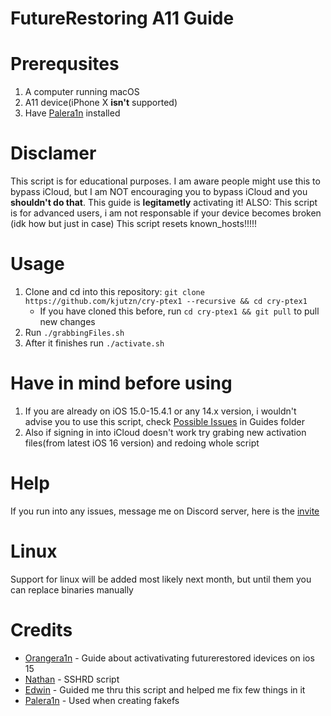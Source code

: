 # FutureRestoring A11 Guide

# Prerequsites
1. A computer running macOS
2. A11 device(iPhone X **isn't** supported)
3. Have [Palera1n](https://github.com/palera1n/palera1n) installed

# Disclamer
This script is for educational purposes. I am aware people might use this to bypass iCloud, but I am NOT encouraging you to bypass iCloud and you **shouldn't do that**. This guide is **legitametly** activating it!
ALSO: This script is for advanced users, i am not responsable if your device becomes broken (idk how but just in case)
This script resets known_hosts!!!!!

# Usage
1. Clone and cd into this repository: `git clone https://github.com/kjutzn/cry-ptex1 --recursive && cd cry-ptex1`
    - If you have cloned this before, run `cd cry-ptex1 && git pull` to pull new changes
2. Run `./grabbingFiles.sh `
3. After it finishes run `./activate.sh`

# Have in mind before using
1. If you are already on iOS 15.0-15.4.1 or any 14.x version, i wouldn't advise you to use this script, check [Possible Issues](https://github.com/kjutzn/cry-ptex1/blob/main/Guides/PossibleIssues.md) in Guides folder
2. Also if signing in into iCloud doesn't work try grabing new activation files(from latest iOS 16 version) and redoing whole script

# Help
If you run into any issues, message me on Discord server, here is the [invite](https://discord.gg/buPefAxnVn)

# Linux
Support for linux will be added most likely next month, but until them you can replace binaries manually

# Credits
- [Orangera1n](https://gist.github.com/Orangera1n/fa3ca03d6aa9f5be963fd3b72c3f4225) - Guide about activativating futurerestored idevices on ios 15
- [Nathan](https://github.com/verygenericname/SSHRD_Script) - SSHRD script
- [Edwin](https://github.com/edwin170) - Guided me thru this script and helped me fix few things in it
- [Palera1n](https://github.com/palera1n/palera1n) - Used when creating fakefs
